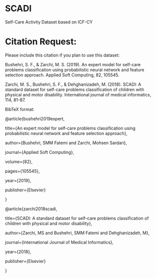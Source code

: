 # SCADI
Self-Care Activity Dataset based on ICF-CY

# Citation Request:
Please include this citation if you plan to use this dataset: 

Bushehri, S. F., & Zarchi, M. S. (2019). An expert model for self-care problems classification using probabilistic neural network and feature selection approach. Applied Soft Computing, 82, 105545.

Zarchi, M. S., Bushehri, S. F., & Dehghanizadeh, M. (2018). SCADI: A standard dataset for self-care problems classification of children with physical and motor disability. International journal of medical informatics, 114, 81-87.

BibTeX format:

@article{bushehri2019expert,

title={An expert model for self-care problems classification using probabilistic neural network and feature selection approach},

author={Bushehri, SMM Fatemi and Zarchi, Mohsen Sardari},

journal={Applied Soft Computing},

volume={82},

pages={105545},

year={2019},

publisher={Elsevier}

}


@article{zarchi2018scadi,

title={SCADI: A standard dataset for self-care problems classification of children with physical and motor disability},

author={Zarchi, MS and Bushehri, SMM Fatemi and Dehghanizadeh, M},

journal={International Journal of Medical Informatics},

year={2018},

publisher={Elsevier}

}
